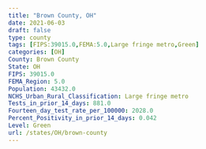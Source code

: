 ```yaml
---
title: "Brown County, OH"
date: 2021-06-03
draft: false
type: county
tags: [FIPS:39015.0,FEMA:5.0,Large fringe metro,Green]
categories: [OH]
County: Brown County
State: OH
FIPS: 39015.0
FEMA_Region: 5.0
Population: 43432.0
NCHS_Urban_Rural_Classification: Large fringe metro
Tests_in_prior_14_days: 881.0
Fourteen_day_test_rate_per_100000: 2028.0
Percent_Positivity_in_prior_14_days: 0.042
Level: Green
url: /states/OH/brown-county
---
```



